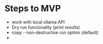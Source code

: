 # Steps to MVP

- work with local ollama API
- Dry run funcionality (print results)
- copy - non-destructive run option (default)
- 
